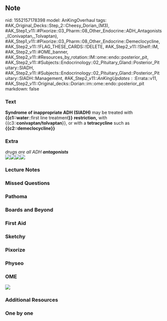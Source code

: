 ## Note
nid: 1552157178398
model: AnKingOverhaul
tags: #AK_Original_Decks::Step_2::Cheesy_Dorian_(M3), #AK_Step1_v11::#Pixorize::03_Pharm::08_Other_Endocrine::ADH_Antagonists_(Conivaptan,_Tolvaptan), #AK_Step1_v11::#Pixorize::03_Pharm::08_Other_Endocrine::Demeclocycline, #AK_Step2_v11::!FLAG_THESE_CARDS::!DELETE, #AK_Step2_v11::!Shelf::IM, #AK_Step2_v11::#OME_banner, #AK_Step2_v11::#Resources_by_rotation::IM::ome::endo::posterior_pit, #AK_Step2_v11::#Subjects::Endocrinology::02_Pituitary_Gland::Posterior_Pituitary::SIADH, #AK_Step2_v11::#Subjects::Endocrinology::02_Pituitary_Gland::Posterior_Pituitary::SIADH::Management, #AK_Step2_v11::$AnKingUpdates::$Errata::v11, #AK_Step2_v11::Original_decks::Dorian::im::ome::endo::posterior_pit
markdown: false

### Text
<b>Syndrome of inappropriate ADH (SIADH)</b> may be treated with
<b>{{c1::water</b>::first line treatment<b>}}</b>
<b>restriction,</b> with {{c3::<b>conivaptan/tolvaptan</b>}}, or
with a <b>tetracycline</b> such as <b>{{c2::demeclocycline}}</b>

### Extra
<div>
  <div>
    <div>
    <div>
      <div>
        <i>drugs are all ADH <b>antagonists</b></i>
      </div>
    </div><img src="paste-395386099335644.jpg" class=
    "resizer"><img src="paste-106291850641409.jpg" class=
    "resizer"><img src="paste-395287315087838.jpg" class=
    "resizer"><img src="paste-106489419137025.jpg" class=
    "resizer"></div>
  </div>
</div>

### Lecture Notes


### Missed Questions


### Pathoma


### Boards and Beyond


### First Aid


### Sketchy


### Pixorize


### Physeo


### OME
<div class="ome-widget">
  <a href="https://onlinemeded.org?ref=anki"><img src=
  "_OME_AnkiFlashcards_General_7.png"></a>
</div>

### Additional Resources


### One by one

